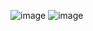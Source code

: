 ![image](https://github.com/user-attachments/assets/9b236595-4a36-456b-90c4-b58fb5420e48)
![image](https://github.com/user-attachments/assets/d99ec9e1-902c-441b-ad6d-c0b5d7177099)

